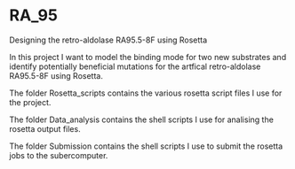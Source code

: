 # RA_95
Designing the retro-aldolase RA95.5-8F using Rosetta

In this project I want to model the binding mode for two new substrates and identify potentially beneficial mutations for the artfical retro-aldolase RA95.5-8F using Rosetta.

The folder Rosetta_scripts contains the various rosetta script files I use for the project.

The folder Data_analysis contains the shell scripts I use for analising the rosetta output files.

The folder Submission contains the shell scripts I use to submit the rosetta jobs to the subercomputer.
